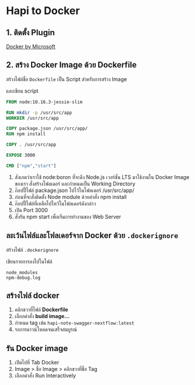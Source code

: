 
# Hapi to Docker

## 1. ติดตั้ง Plugin 

[Docker by Microsoft](https://marketplace.visualstudio.com/items?itemName=ms-azuretools.vscode-docker)

## 2. สร้าง Docker Image ด้วย Dockerfile

สร้างไฟล์ชื่อ `Dockerfile` เป็น Script สำหรับการสร้าง Image  

และเขียน script 

```dockerfile
FROM node:10.16.3-jessie-slim

RUN mkdir -p /usr/src/app
WORKDIR /usr/src/app

COPY package.json /usr/src/app/
RUN npm install

COPY . /usr/src/app

EXPOSE 3000

CMD ["npm","start"]
```

1. สังเกตว่าเราใช้ node:boron ที่จะดึง Node.js เวอร์ชั่น LTS มาใช้งานใน Docker Image ของเรา สั่งสร้างโฟลเดอร์​ และกำหนดเป็น Working Directory
2. ก๊อปปี้ไฟล์ package.json ไปไว้ในโฟลเดอร์ /usr/src/app/ 
3. ก่อนที่จะสั่งติดตั้ง Node module ด้วยคำสั่ง npm install
4. ก๊อปปี้ไฟล์ที่เหลือไปไหว้ในโฟลเดอร์ดังกล่าว
5. เปิด Port 3000
6. สั่งรัน npm start เพื่อเริ่มการทำงานของ  Web Server

## ละเว้นไฟล์และโฟลเดอร์จาก Docker ด้วย `.dockerignore`

สร้างไฟล์ `.dockerignore`

เขียนรายการลงไปในไฟล์ 

```
node_modules
npm-debug.log
```

## สร้างไฟล์ docker 

1. คลิกขวาที่ไฟล์ **Dockerfile**
2. เลือกคำสั่ง **build image...**
3. กำหนด tag เช่น `hapi-note-swagger-nextflow:latest`
4. รอการดาวน์โหลดจนเสร็จสมบูรณ์

## รัน Docker image

1. เปิดไปที่ Tab Docker
2. Image > ชื่อ Image > คลิกขวาที่ชื่อ Tag 
3. เลือกคำสั่ง Run Interactively